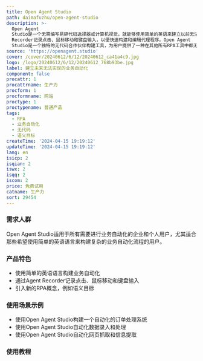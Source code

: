 ```yaml
---
title: Open Agent Studio
path: daimafuzhu/open-agent-studio
description: >-
  Open Agent
  Studio是一个无需编写易碎代码选择器或计算机视觉，就能够使用简单的英语来建立以前无法实现的业务自动化的新一代RPA工具。我们引入了强大的新RPA概念，例如“语义目标”，以简单的语言来创建比之前一代易碎代码选择器更稳健且易于使用的代理程序。用户可以使用Agent
  Recorder记录点击、鼠标移动和键盘输入，以便快速构建和编辑代理程序。Open Agent
  Studio是一个独特的无代码合作伙伴构建工具，为用户提供了一种在其他所有RPA工具中都无法实现的解决方案。
source: 'https://openagent.studio'
cover: /cover/20240612/6/12/20240612_ca41a4c9.jpg
logo: /logo/20240612/6/12/20240612_768b93be.jpg
label: 建立未来无法实现的业务自动化
component: false
procattr: 1
procattrname: 生产力
procform: 1
procformname: 网站
proctype: 1
proctypename: 普通产品
tags:
  - RPA
  - 业务自动化
  - 无代码
  - 语义目标
createTime: '2024-04-15 19:19:12'
updateTime: '2024-04-15 19:19:12'
lang: en
isicp: 2
isqian: 2
iswx: 2
isqq: 2
iscom: 2
price: 免费试用
catname: 生产力
sort: 29454
---
```




### 需求人群
Open Agent Studio适用于所有需要进行业务自动化的企业和个人用户，尤其适合那些希望使用简单的英语语言来构建复杂的业务自动化流程的用户。

### 产品特色
- 使用简单的英语语言构建业务自动化
- 通过Agent Recorder记录点击、鼠标移动和键盘输入
- 引入新的RPA概念，例如语义目标

### 使用场景示例
- 使用Open Agent Studio构建一个自动化的订单处理系统
- 使用Open Agent Studio自动化数据录入和处理
- 使用Open Agent Studio自动化网页抓取和信息提取

### 使用教程


  
